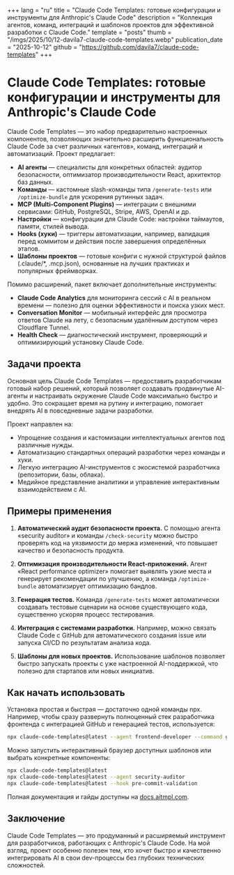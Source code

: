 +++
lang = "ru"
title = "Claude Code Templates: готовые конфигурации и инструменты для Anthropic's Claude Code"
description = "Коллекция агентов, команд, интеграций и шаблонов проектов для эффективной разработки с Claude Code."
template = "posts"
thumb = "/imgs/2025/10/12-davila7-claude-code-templates.webp"
publication_date = "2025-10-12"
github = "https://github.com/davila7/claude-code-templates"
+++

# Claude Code Templates: готовые конфигурации и инструменты для Anthropic's Claude Code

Claude Code Templates — это набор предварительно настроенных компонентов, позволяющих значительно расширить функциональность Claude Code за счет различных «агентов», команд, интеграций и автоматизаций. Проект предлагает:

- **AI агенты** — специалисты для конкретных областей: аудитор безопасности, оптимизатор производительности React, архитектор баз данных.
- **Команды** — кастомные slash-команды типа `/generate-tests` или `/optimize-bundle` для ускорения рутинных задач.
- **MCP (Multi-Component Plugins)** — интеграции с внешними сервисами: GitHub, PostgreSQL, Stripe, AWS, OpenAI и др.
- **Настройки** — конфигурации для Claude Code: настройки таймаутов, памяти, стилей вывода.
- **Hooks (хуки)** — триггеры автоматизации, например, валидация перед коммитом и действия после завершения определённых этапов.
- **Шаблоны проектов** — готовые конфиги с нужной структурой файлов (.claude/*, .mcp.json), основанные на лучших практиках и популярных фреймворках.

Помимо расширений, пакет включает дополнительные инструменты:

- **Claude Code Analytics** для мониторинга сессий с AI в реальном времени — полезно для оценки эффективности и поиска узких мест.
- **Conversation Monitor** — мобильный интерфейс для просмотра ответов Claude на лету, с безопасным удалённым доступом через Cloudflare Tunnel.
- **Health Check** — диагностический инструмент, проверяющий и оптимизирующий установку Claude Code.

## Задачи проекта

Основная цель Claude Code Templates — предоставить разработчикам готовый набор решений, который позволяет создавать продвинутые AI-агенты и настраивать окружение Claude Code максимально быстро и удобно. Это сокращает время на рутину и интеграцию, помогает внедрять AI в повседневные задачи разработки.

Проект направлен на:

- Упрощение создания и кастомизации интеллектуальных агентов под различные нужды.
- Автоматизацию стандартных операций разработки через команды и хуки.
- Легкую интеграцию AI-инструментов с экосистемой разработчика (репозитории, базы, облака).
- Медийное представление аналитики и управление интерактивным взаимодействием с AI.

## Примеры применения

1. **Автоматический аудит безопасности проекта.** С помощью агента «security auditor» и команды `/check-security` можно быстро проверять код на уязвимости до мержа изменений, что повышает качество и безопасность продукта.

2. **Оптимизация производительности React-приложений.** Агент «React performance optimizer» помогает выявлять узкие места и генерирует рекомендации по улучшению, а команда `/optimize-bundle` автоматизирует оптимизацию бандлов.

3. **Генерация тестов.** Команда `/generate-tests` может автоматически создавать тестовые сценарии на основе существующего кода, существенно ускоряя процесс тестирования.

4. **Интеграция с системами разработки.** Например, можно связать Claude Code с GitHub для автоматического создания issue или запуска CI/CD по результатам анализа кода.

5. **Шаблоны для новых проектов.** Использование шаблонов позволяет быстро запускать проекты с уже настроенной AI-поддержкой, что полезно для стартапов или новых инициатив.

## Как начать использовать

Установка простая и быстрая — достаточно одной команды npx. Например, чтобы сразу развернуть полноценный стек разработчика фронтенда с интеграцией GitHub и генерацией тестов, используется:

```bash
npx claude-code-templates@latest --agent frontend-developer --command generate-tests --mcp github-integration
```

Можно запустить интерактивный браузер доступных шаблонов или выбрать конкретные компоненты:

```bash
npx claude-code-templates@latest
npx claude-code-templates@latest --agent security-auditor
npx claude-code-templates@latest --hook pre-commit-validation
```

Полная документация и гайды доступны на [docs.aitmpl.com](https://docs.aitmpl.com).

## Заключение

Claude Code Templates — это продуманный и расширяемый инструмент для разработчиков, работающих с Anthropic's Claude Code. На мой взгляд, проект особенно полезен тем, кто хочет быстро и качественно интегрировать AI в свои dev-процессы без глубоких технических сложностей.